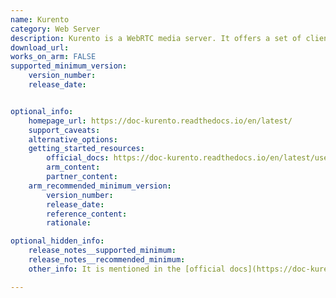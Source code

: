```yaml
---
name: Kurento
category: Web Server
description: Kurento is a WebRTC media server. It offers a set of client APIs to simplify the development of video applications for WWW and smartphone platforms.
download_url:
works_on_arm: FALSE
supported_minimum_version:
    version_number:
    release_date:


optional_info:
    homepage_url: https://doc-kurento.readthedocs.io/en/latest/
    support_caveats:
    alternative_options:
    getting_started_resources:
        official_docs: https://doc-kurento.readthedocs.io/en/latest/user/installation.html#installation-guide
        arm_content:
        partner_content:
    arm_recommended_minimum_version:
        version_number:
        release_date:
        reference_content:
        rationale:

optional_hidden_info:
    release_notes__supported_minimum:
    release_notes__recommended_minimum:
    other_info: It is mentioned in the [official docs](https://doc-kurento.readthedocs.io/en/latest/user/installation.html#installation-guide) that "The only officially supported processor architecture is 64-bit x86, so for other platforms (such as ARM) you will have to build from sources.". However, during [build from source](https://doc-kurento.readthedocs.io/en/latest/dev/dev_guide.html#build-from-sources) for ARM64, dependency installation failed to find kurento-cmake-utils:arm64. There are no ARM64 related issue in the repo and the project is on [bare minimum maintenance mode](https://github.com/Kurento/kurento#project-status).

---
```


